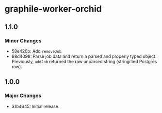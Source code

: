 # graphile-worker-orchid

## 1.1.0

### Minor Changes

- 58e420b: Add `removeJob`.
- 98d4098: Parse job data and return a parsed and properly typed object. Previously, `addJob` returned the raw unparsed string (stringified Postgres row).

## 1.0.0

### Major Changes

- 31b4645: Initial release.
